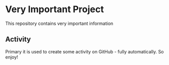 # Very Important Project

This repository contains very important information

## Activity

Primary it is used to create some activity on GitHub - fully automatically.
So enjoy!
